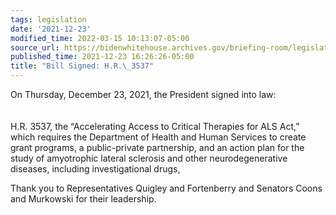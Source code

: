 ```yaml
---
tags: legislation
date: '2021-12-23'
modified_time: 2022-03-15 10:13:07-05:00
source_url: https://bidenwhitehouse.archives.gov/briefing-room/legislation/2021/12/23/bill-signed-h-r-3537/
published_time: 2021-12-23 16:26:26-05:00
title: "Bill Signed: H.R.\_3537"
---
```

 
On Thursday, December 23, 2021, the President signed into law:   
   
   
H.R. 3537, the “Accelerating Access to Critical Therapies for ALS Act,”
which requires the Department of Health and Human Services to create
grant programs, a public-private partnership, and an action plan for the
study of amyotrophic lateral sclerosis and other neurodegenerative
diseases, including investigational drugs,

Thank you to Representatives Quigley and Fortenberry and Senators Coons
and Murkowski for their leadership.
